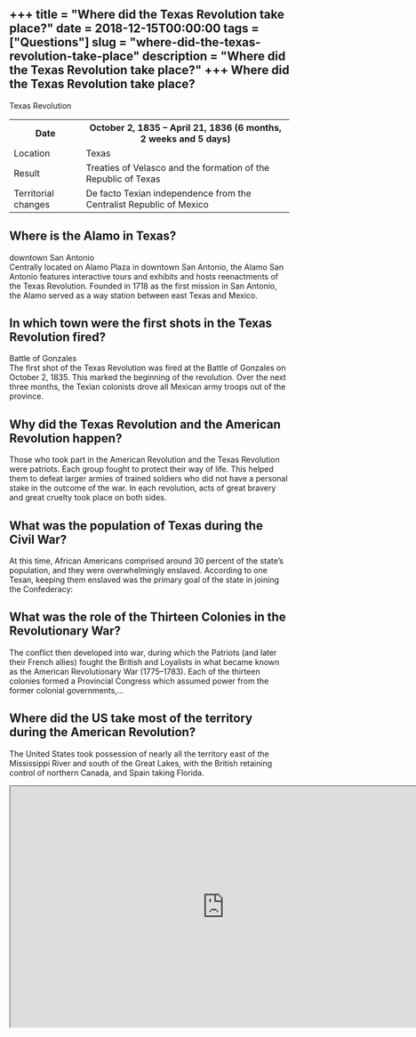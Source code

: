+++
title = "Where did the Texas Revolution take place?"
date = 2018-12-15T00:00:00
tags = ["Questions"]
slug = "where-did-the-texas-revolution-take-place"
description = "Where did the Texas Revolution take place?"
+++
Where did the Texas Revolution take place?
------------------------------------------

Texas Revolution

<table><tr><th>Date</th><th>October 2, 1835 – April 21, 1836 (6 months, 2 weeks and 5 days)</th></tr><tr><td>Location</td><td>Texas</td></tr><tr><td>Result</td><td>Treaties of Velasco and the formation of the Republic of Texas</td></tr><tr><td>Territorial changes</td><td>De facto Texian independence from the Centralist Republic of Mexico</td></tr></table>

Where is the Alamo in Texas?
----------------------------

downtown San Antonio  
Centrally located on Alamo Plaza in downtown San Antonio, the Alamo San Antonio features interactive tours and exhibits and hosts reenactments of the Texas Revolution. Founded in 1718 as the first mission in San Antonio, the Alamo served as a way station between east Texas and Mexico.

In which town were the first shots in the Texas Revolution fired?
-----------------------------------------------------------------

Battle of Gonzales  
The first shot of the Texas Revolution was fired at the Battle of Gonzales on October 2, 1835. This marked the beginning of the revolution. Over the next three months, the Texian colonists drove all Mexican army troops out of the province.

Why did the Texas Revolution and the American Revolution happen?
----------------------------------------------------------------

Those who took part in the American Revolution and the Texas Revolution were patriots. Each group fought to protect their way of life. This helped them to defeat larger armies of trained soldiers who did not have a personal stake in the outcome of the war. In each revolution, acts of great bravery and great cruelty took place on both sides.

What was the population of Texas during the Civil War?
------------------------------------------------------

At this time, African Americans comprised around 30 percent of the state’s population, and they were overwhelmingly enslaved. According to one Texan, keeping them enslaved was the primary goal of the state in joining the Confederacy:

What was the role of the Thirteen Colonies in the Revolutionary War?
--------------------------------------------------------------------

The conflict then developed into war, during which the Patriots (and later their French allies) fought the British and Loyalists in what became known as the American Revolutionary War (1775–1783). Each of the thirteen colonies formed a Provincial Congress which assumed power from the former colonial governments,…

Where did the US take most of the territory during the American Revolution?
---------------------------------------------------------------------------

The United States took possession of nearly all the territory east of the Mississippi River and south of the Great Lakes, with the British retaining control of northern Canada, and Spain taking Florida.

<iframe allow="accelerometer; autoplay; clipboard-write; encrypted-media; gyroscope; picture-in-picture" allowfullscreen="" class="__youtube_prefs__  epyt-is-override  no-lazyload" data-no-lazy="1" data-origheight="433" data-origwidth="770" data-skipgform_ajax_framebjll="" height="433" id="_ytid_35199" loading="lazy" src="https://www.youtube.com/embed/Je0sb56tiqg?enablejsapi=1&autoplay=0&cc_load_policy=0&cc_lang_pref=&iv_load_policy=1&loop=0&modestbranding=0&rel=1&fs=1&playsinline=0&autohide=2&theme=dark&color=red&controls=1&" title="YouTube player" width="770"></iframe>